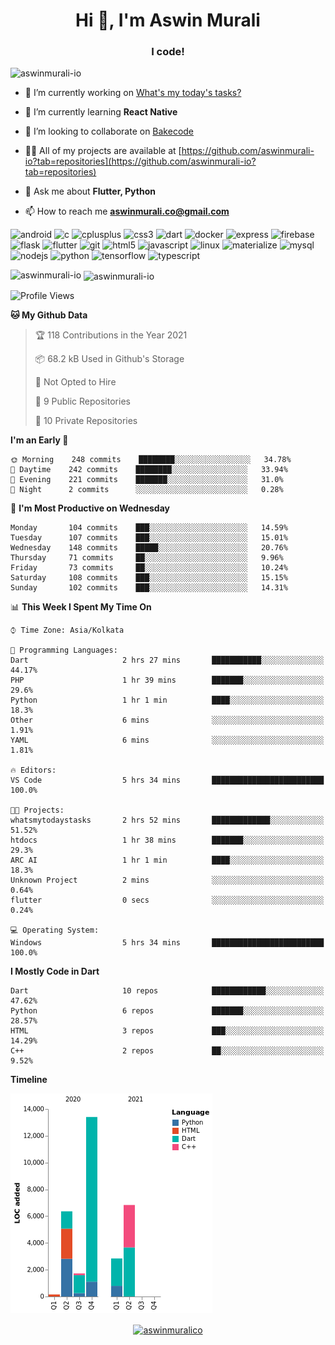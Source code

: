 <h1 align="center">Hi 👋, I'm Aswin Murali</h1>
<h3 align="center">I code!</h3>

<p align="left"> <img src="https://komarev.com/ghpvc/?username=aswinmurali-io" alt="aswinmurali-io" /> </p>

- 🔭 I’m currently working on [What's my today's tasks?](https://github.com/aswinmurali-io/whatsmytodaystasks)

- 🌱 I’m currently learning **React Native**

- 👯 I’m looking to collaborate on [Bakecode](https://github.com/crysalisdevs/bakecode)

- 👨‍💻 All of my projects are available at [https://github.com/aswinmurali-io?tab=repositories](https://github.com/aswinmurali-io?tab=repositories)

- 💬 Ask me about **Flutter, Python**

- 📫 How to reach me **aswinmurali.co@gmail.com**

<p align="left"><img src="https://devicons.github.io/devicon/devicon.git/icons/android/android-original-wordmark.svg" alt="android" width="40" height="40"/> <img src="https://devicons.github.io/devicon/devicon.git/icons/c/c-original.svg" alt="c" width="40" height="40"/> <img src="https://devicons.github.io/devicon/devicon.git/icons/cplusplus/cplusplus-original.svg" alt="cplusplus" width="40" height="40"/> <img src="https://devicons.github.io/devicon/devicon.git/icons/css3/css3-original-wordmark.svg" alt="css3" width="40" height="40"/> <img src="https://www.vectorlogo.zone/logos/dartlang/dartlang-icon.svg" alt="dart" width="40" height="40"/> <img src="https://devicons.github.io/devicon/devicon.git/icons/docker/docker-original-wordmark.svg" alt="docker" width="40" height="40"/> <img src="https://devicons.github.io/devicon/devicon.git/icons/express/express-original-wordmark.svg" alt="express" width="40" height="40"/> <img src="https://www.vectorlogo.zone/logos/firebase/firebase-icon.svg" alt="firebase" width="40" height="40"/> <img src="https://www.vectorlogo.zone/logos/pocoo_flask/pocoo_flask-icon.svg" alt="flask" width="40" height="40"/> <img src="https://www.vectorlogo.zone/logos/flutterio/flutterio-icon.svg" alt="flutter" width="40" height="40"/> <img src="https://www.vectorlogo.zone/logos/git-scm/git-scm-icon.svg" alt="git" width="40" height="40"/> <img src="https://devicons.github.io/devicon/devicon.git/icons/html5/html5-original-wordmark.svg" alt="html5" width="40" height="40"/> <img src="https://devicons.github.io/devicon/devicon.git/icons/javascript/javascript-original.svg" alt="javascript" width="40" height="40"/> <img src="https://devicons.github.io/devicon/devicon.git/icons/linux/linux-original.svg" alt="linux" width="40" height="40"/> <img src="https://raw.githubusercontent.com/prplx/svg-logos/5585531d45d294869c4eaab4d7cf2e9c167710a9/svg/materialize.svg" alt="materialize" width="40" height="40"/> <img src="https://devicons.github.io/devicon/devicon.git/icons/mysql/mysql-original-wordmark.svg" alt="mysql" width="40" height="40"/> <img src="https://devicons.github.io/devicon/devicon.git/icons/nodejs/nodejs-original-wordmark.svg" alt="nodejs" width="40" height="40"/> <img src="https://devicons.github.io/devicon/devicon.git/icons/python/python-original.svg" alt="python" width="40" height="40"/> <img src="https://www.vectorlogo.zone/logos/tensorflow/tensorflow-icon.svg" alt="tensorflow" width="40" height="40"/> <img src="https://devicons.github.io/devicon/devicon.git/icons/typescript/typescript-original.svg" alt="typescript" width="40" height="40"/></p><p>
  
 <img align="left" src="https://github-readme-stats.vercel.app/api/top-langs/?username=aswinmurali-io&layout=compact&hide=html" alt="aswinmurali-io" /></p>

<p>&nbsp;<img align="center" src="https://github-readme-stats.vercel.app/api?username=aswinmurali-io&show_icons=true" alt="aswinmurali-io" /></p>

<!--START_SECTION:waka-->
![Profile Views](http://img.shields.io/badge/Profile%20Views-1-blue)

**🐱 My Github Data** 

> 🏆 118 Contributions in the Year 2021
 > 
> 📦 68.2 kB Used in Github's Storage 
 > 
> 🚫 Not Opted to Hire
 > 
> 📜 9 Public Repositories 
 > 
> 🔑 10 Private Repositories  
 > 
**I'm an Early 🐤** 

```text
🌞 Morning    248 commits    ████████░░░░░░░░░░░░░░░░░   34.78% 
🌆 Daytime    242 commits    ████████░░░░░░░░░░░░░░░░░   33.94% 
🌃 Evening    221 commits    ███████░░░░░░░░░░░░░░░░░░   31.0% 
🌙 Night      2 commits      ░░░░░░░░░░░░░░░░░░░░░░░░░   0.28%

```
📅 **I'm Most Productive on Wednesday** 

```text
Monday       104 commits    ███░░░░░░░░░░░░░░░░░░░░░░   14.59% 
Tuesday      107 commits    ███░░░░░░░░░░░░░░░░░░░░░░   15.01% 
Wednesday    148 commits    █████░░░░░░░░░░░░░░░░░░░░   20.76% 
Thursday     71 commits     ██░░░░░░░░░░░░░░░░░░░░░░░   9.96% 
Friday       73 commits     ██░░░░░░░░░░░░░░░░░░░░░░░   10.24% 
Saturday     108 commits    ███░░░░░░░░░░░░░░░░░░░░░░   15.15% 
Sunday       102 commits    ███░░░░░░░░░░░░░░░░░░░░░░   14.31%

```


📊 **This Week I Spent My Time On** 

```text
⌚︎ Time Zone: Asia/Kolkata

💬 Programming Languages: 
Dart                     2 hrs 27 mins       ███████████░░░░░░░░░░░░░░   44.17% 
PHP                      1 hr 39 mins        ███████░░░░░░░░░░░░░░░░░░   29.6% 
Python                   1 hr 1 min          ████░░░░░░░░░░░░░░░░░░░░░   18.3% 
Other                    6 mins              ░░░░░░░░░░░░░░░░░░░░░░░░░   1.91% 
YAML                     6 mins              ░░░░░░░░░░░░░░░░░░░░░░░░░   1.81%

🔥 Editors: 
VS Code                  5 hrs 34 mins       █████████████████████████   100.0%

🐱‍💻 Projects: 
whatsmytodaystasks       2 hrs 52 mins       █████████████░░░░░░░░░░░░   51.52% 
htdocs                   1 hr 38 mins        ███████░░░░░░░░░░░░░░░░░░   29.3% 
ARC AI                   1 hr 1 min          ████░░░░░░░░░░░░░░░░░░░░░   18.3% 
Unknown Project          2 mins              ░░░░░░░░░░░░░░░░░░░░░░░░░   0.64% 
flutter                  0 secs              ░░░░░░░░░░░░░░░░░░░░░░░░░   0.24%

💻 Operating System: 
Windows                  5 hrs 34 mins       █████████████████████████   100.0%

```

**I Mostly Code in Dart** 

```text
Dart                     10 repos            ████████████░░░░░░░░░░░░░   47.62% 
Python                   6 repos             ███████░░░░░░░░░░░░░░░░░░   28.57% 
HTML                     3 repos             ███░░░░░░░░░░░░░░░░░░░░░░   14.29% 
C++                      2 repos             ██░░░░░░░░░░░░░░░░░░░░░░░   9.52%

```


**Timeline**

![Chart not found](https://raw.githubusercontent.com/aswinmurali-io/aswinmurali-io/master/charts/bar_graph.png) 


<!--END_SECTION:waka-->

<p align="center">
<a href="https://kaggle.com/aswinmuralico" target="blank"><img align="center" src="https://cdn.jsdelivr.net/npm/simple-icons@3.0.1/icons/kaggle.svg" alt="aswinmuralico" height="30" width="30" /></a>
</p>
